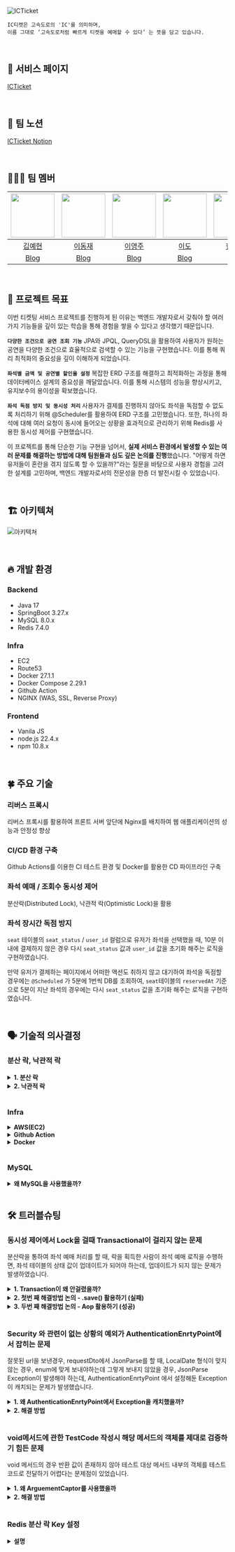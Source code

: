 ![ICTicket](https://github.com/user-attachments/assets/17d47ff2-5021-4921-bef5-2458dfafd6aa)
```
IC티켓은 고속도로의 'IC'를 의미하며, 
이름 그대로 ‘고속도로처럼 빠르게 티켓을 예매할 수 있다’ 는 뜻을 담고 있습니다.
```
<br>

## 💎 서비스 페이지
[ICTicket](https://icticket.shop/)

<br>

## 💎 팀 노션
[ICTicket Notion](https://www.notion.so/IC-Ticket-db0367a7efb14fd6a1ff3233f3abb8a7)

<br>

## 💁🏻‍♂️ 팀 멤버

|[<img src="https://github.com/YeahyunKim.png" width="100px">](https://github.com/YeahyunKim)|[<img src="https://github.com/jay1261.png" width="100px">](https://github.com/jay1261)|[<img src="https://github.com/Lee0zoo.png" width="100px">](https://github.com/Lee0zoo)|[<img src="https://github.com/dolee2403.png" width="100px">](https://github.com/dolee2403)|[<img src="https://github.com/hangeunhyeong.png" width="100px">](https://github.com/hangeunhyeong)|
|:----:|:----:|:----:|:----:|:----:|
|[김예현](https://github.com/MK827)|[이동재](https://github.com/jay1261)|[이영주](https://github.com/youihyonKim)|[이도](https://github.com/bulmang)|[한근형](https://github.com/bokoo14)|
|[Blog](https://maltyy.tistory.com/)|[Blog](https://jay1261.github.io/)|[Blog](https://velog.io/@leeyj4515/posts)|[Blog](https://blog.naver.com/little-561)|[Blog](https://9ny3ong.tistory.com/)|

<br>

## 💎 프로젝트 목표

이번 티켓팅 서비스 프로젝트를 진행하게 된 이유는 백엔드 개발자로서 갖춰야 할 여러 가지 기능들을 깊이 있는 학습을 통해 경험을 쌓을 수 있다고 생각했기 때문입니다. 

**`다양한 조건으로 공연 조회 기능`**
JPA와 JPQL, QueryDSL을 활용하여 사용자가 원하는 공연을 다양한 조건으로 효율적으로 검색할 수 있는 기능을 구현했습니다. 이를 통해 쿼리 최적화의 중요성을 깊이 이해하게 되었습니다.

**`좌석별 금액 및 공연별 할인율 설정`**
복잡한 ERD 구조를 해결하고 최적화하는 과정을 통해 데이터베이스 설계의 중요성을 깨달았습니다. 이를 통해 시스템의 성능을 향상시키고, 유지보수의 용이성을 확보했습니다.

**`좌석 독점 방지 및 동시성 처리`**
사용자가 결제를 진행하지 않아도 좌석을 독점할 수 없도록 처리하기 위해 @Scheduler를 활용하여 ERD 구조를 고민했습니다. 또한, 하나의 좌석에 대해 여러 요청이 동시에 들어오는 상황을 효과적으로 관리하기 위해 Redis를 사용한 동시성 제어를 구현했습니다.

이 프로젝트를 통해 단순한 기능 구현을 넘어서, **실제 서비스 환경에서 발생할 수 있는 여러 문제를 해결하는 방법에 대해 팀원들과 심도 깊은 논의를 진행**했습니다. "어떻게 하면 유저들이 혼란을 겪지 않도록 할 수 있을까?"라는 질문을 바탕으로 사용자 경험을 고려한 설계를 고민하며, 백엔드 개발자로서의 전문성을 한층 더 발전시킬 수 있었습니다.


<br>

## 🏗 아키텍쳐
![아키텍쳐](https://github.com/user-attachments/assets/dc8d072e-2550-4a3b-92b4-1243bcebb724)

<br>

## 🔥 개발 환경

### Backend

- Java  17
- SpringBoot  3.27.x
- MySQL  8.0.x
- Redis 7.4.0

### Infra

- EC2
- Route53
- Docker  27.1.1
- Docker Compose  2.29.1
- Github Action
- NGINX  (WAS, SSL, Reverse Proxy)

### Frontend

- Vanila JS
- node.js 22.4.x
- npm 10.8.x

<br>

## 🍀 주요 기술
### 리버스 프록시

리버스 프록시를 활용하여 프론트 서버 앞단에 Nginx를 배치하여 웹 애플리케이션의 성능과 안정성 향상

### CI/CD 환경 구축

Github Actions를 이용한 CI 테스트 환경 및 Docker를 활용한 CD 파이프라인 구축

### 좌석 예매 / 조회수 동시성 제어

분산락(Distributed Lock), 낙관적 락(Optimistic Lock)을 활용

### 좌석 장시간 독점 방지

`seat` 테이블의 `seat_status` / `user_id` 컬럼으로 유저가 좌석을 선택했을 때, 10분 이내에 
결제하지 않은 경우 다시 `seat_status` 값과 `user_id` 값을 초기화 해주는 로직을 구현하였습니다.

만약 유저가 결제하는 페이지에서 어떠한 액션도 취하지 않고 대기하여 좌석을 독점할 경우에는
 `@Scheduled` 가 5분에 1번씩 DB를 조회하여, `seat`테이블의 `reservedAt` 기준으로 5분이 지난 좌석의 경우에는 다시 `seat_status` 값을 초기화 해주는 로직을 구현하였습니다.

<br>

## 🗣️ 기술적 의사결정

<!-- ====================== 분산 락, 낙관적 락 ====================== -->
### 분산 락, 낙관적 락
<details>
<summary><strong> 1. 분산 락 </strong></summary>
  
**좌석 예매하기에 왜 분산락을 사용했을까?**

사용자가 좌석을 예매할 때, 동일한 좌석을 동시에 선택하는 경우 두 사용자 모두 예매에 성공하는 문제가 발생했습니다. 이를 해결하기 위해 동시성 제어를 적용하게 되었습니다.

좌석 예매 요청은 충돌이 자주 발생하는 서비스로 판단되므로, 낙관적 락을 사용할 경우 재시도가 빈번해져 성능 저하가 우려됩니다. 따라서 낙관적 락은 제외하였습니다.

비관적 락은 적용이 비교적 용이하고 동시성 보장을 잘 하지만, 데이터베이스(DB) 자체에 락을 설정하는 쿼리가 발생하기 때문에 효율성 면에서 부족하다고 판단하여 이 역시 제외하였습니다.

결국 분산 락 사용을 결정하게 되었으며, 이는 비관적 락이나 낙관적 락과 달리 DB에서 락을 설정하지 않고 다른 임계 영역에서 락을 관리합니다.

분산 락은 MySQL과 Redis 등에서 구현할 수 있지만, MySQL은 DB에서 Lock을 관리하게 되어 부담이 되는 단점이 있습니다. 따라서 Redis를 선택하게 되었습니다.

Redis 분산 락 구현에는 Lettuce와 Redisson 두 가지 옵션이 있습니다. Lettuce는 Spin Lock 알고리즘을 사용하여 Redis 서버에 지속적으로 락 획득 요청을 보내는 방식입니다. 반면, Redisson은 RedLock 알고리즘을 사용하여 락 획득과 해제를 pub-sub 구조로 수행하여 성능적으로 우수합니다. 이에 따라 Redisson을 이용해 분산 락을 구현하기로 하였습니다.

**적용 결과**

결과적으로 100명이 한번에 하나의 좌석을 예매하는 요청을 보냈을 때, 약 10명이 좌석 예매를 성공하는 문제가 분산 락을 적용한 후 오직 1명만 좌석 예매에 성공하게 되었습니다.  
</details>

<details>
<summary><strong> 2. 낙관적 락 </strong></summary>
  
**공연 조회수에 왜 낙관적 락을 사용했을까?**

공연 조회수를 올리는 로직에서 여러 사용자가 동시에 조회할 경우, 조회수가 제대로 반영되지 않는 문제가 발생했습니다. 조회수는 서비스에서 중요한 데이터는 아니며, 동시에 많은 요청이 발생하지 않는 특성을 고려하여 낙관적 락을 적용하기로 하였습니다. 재시도 횟수는 10회로 설정하였습니다.

**적용 결과**

결과적으로, 100회의 요청이 동시에 들어왔을 때 처음에는 40~50%의 요청만이 반영되었으나, 
이후 약 90%의 요청이 성공적으로 반영되는 성과를 얻었습니다.  
  </details>

<br>
<!-- ====================== Infra ====================== -->

### Infra
<details>
<summary><strong> AWS(EC2) </strong></summary>
  
- AWS EC2는 필요에 따라 인스턴스를 쉽게 생성하고 삭제할 수 있는 유연성을 제공합니다. 이는 트래픽 변화에 따라 자원을 적절히 조정할 수 있어, 특히 이벤트 기반의 티켓팅 서비스에서 중요하다는 생각이 들었습니다.
- EC2는 수요에 따라 자동으로 인스턴스를 추가하거나 제거하는 오토 스케일링 기능을 지하는데, 이 기능을 활용하여 유명한 공연의 티켓팅이 시작한 시간대에 사용자 요청이 급증할 때 원활한 서비스를 제공할 수 있습니다.
  
</details>

<details>
<summary><strong> Github Action </strong></summary>
    
  - ‘Jenkins와 Github Action중 어떤것을 사용하는게 우리 프로젝트에 적합할까?’ 라는 고민에 빠져있었는데, 현재 우리 프로젝트는 한대의 서버만 가지고 있고, 프로젝트 기간 내에 CI/CD를 구축하기 위해서는 Github Action이 더 적합하겠다라는 생각이 들었습니다.
  - 또한 PR을 하는 과정에서 테스트코드가 제대로 작동되는지 확인할 수 있다는 것이, 프로젝트에 배포하는 과정에서 런타임 오류와 같은 이슈를 줄이는데 큰 도움이 되었기 때문에, Github Action을 적용했습니다.

</details>

<details>
<summary><strong> Docker </strong></summary>
    
- Docker 이미지는 다양한 환경에서 동일하게 실행될 수 있으므로, 개발 환경과 프로덕션 환경의 일관성을 유지하는데 유리하여 적용하게 되었습니다.
- 또한 Github Action을 통해서 Docker Hub에 이미지를 푸시하고 Docker Compose를 사용해 서버에 배포하는 편의성이 있어서 Docker 적용여부를 쉽게 결정할 수 있었습니다.
  
</details>
  


<br>
<!-- ====================== Mysql ====================== -->

### MySQL

<details>
<summary><strong> 왜 MySQL을 사용했을까? </strong></summary>
 
티켓팅 서비스는 **데이터의 무결성이 중요한 서비스**이므로 트랜잭션 ACID 속성을 통해서 안전한 데이터 처리를 하기 위해 rdbms를 선택하였습니다. 

수많은 공연을 조건에 따라 조회를 해야하는 부분이 많았는데, MySQL은 고성능의 쿼리 처리 능력을 가지고 있어 대량의 데이터 처리와 빠른 응답 속도를 제공하고, 이는 티켓팅 서비스의 사용자 경험을 향상시키는 데 적합하다고 판단하였습니다.

마지막으로 MySQL은 기본적으로 무료, 속도와 안정성, 보안까지 좋아서 선택했고, 팀원들이 이미 MySQL을 사용해본 경험이 있어, 단기간 내에 개발 효율성을 극대화할 수 있습니다.
</details>

<br>


## 🛠 트러블슈팅

### 동시성 제어에서 Lock을 걸때 Transactional이 걸리지 않는 문제

분산락을 통하여 좌석 예매 처리를 할 때, 락을 획득한 사람이 좌석 예매 로직을 수행하면, 
좌석 테이블의 상태 값이 업데이트가 되어야 하는데, 업데이트가 되지 않는 문제가 발생하였습니다.

<details>
<summary><strong> 1. Transaction이 왜 안걸렸을까? </strong></summary>

 <img src="https://github.com/user-attachments/assets/af99ee2a-f6e9-4a38-ad1b-6b08fe4709d9" width="700px">
 
 > Lock을 획득하는 메서드 = `OutterMethod()`
 > 
 > @Transactional 이 걸려있는 좌석 예매 상태 값을 수정하는 메서드 = `InnerMethod()`


`OutterMethod()`를 통해 Lock을 얻고, `InnerMethod()` 가 `OutterMethod()` 안에서 락을 획 득 후
호출되어 좌석 선택 로직을 수행 한 뒤,Transaction을 통해 DB를 업데이트 하고 나서 다시 Lock을 반납해야 하는데, Transaction이 걸려있는 메서드의 클래스는 **프록시 객체로 bean에 등록이 됩니다.**

Transaction을 수행하기 위해서는 이 프록시 객체를 거쳐야 수행이 되는데, 
`OutterMethod()`를 통해 `InnerMethod()`를 호출한 경우, 프록시 객체에  등록되어있는 `InnerMethod()`가 아닌, `일반 객체의 InnerMethod()` 가 호출돼서 transactional이 걸리지 않는 현상 발생했습니다.
</details>


<details>
<summary><strong> 2. 첫번 째 해결방법 논의 - .save() 활용하기 (실패) </strong></summary>

 간편하게 .save() 메서드를 통하여 DB를 업데이트 해주면 될 것으로 보이지만, 
 여러 개의 좌석을 선택했을 때 문제가 발생하였습니다. 
 
 <img src="https://github.com/user-attachments/assets/1d14277e-e071-4ce1-9484-00d50d03ed55" width="700px">

만약, transaction가 되지 않는 걸 무시하고, .save()를 활용하여 작업을 처리했을 때,
유저 A가 선택한 좌석 1번과 2번의 좌석 상태 값은 .save()를 통하여 DB에 저장이 되어버리고,
transaction 롤백이 되지 않아, 결과적으로 정상적인 로직 처리가 불가능하다는 걸 깨달았습니다.
</details>


<details>
<summary><strong> 3. 두번 째 해결방법 논의 - Aop 활용하기 (성공) </strong></summary>

 <img src="https://github.com/user-attachments/assets/2102f446-cc9e-401a-8803-4d161ec0176a" width="700px">

`OutterMethod()`와 `innerMethod()` 를 분리 후, 
Aop를 활용하여, seatService의 `innerMethod()`가 호출되기 전에

```java
Aop가 실행되어 Lock을 획득 → @Transactional이 걸려있는 OutterMethod()를 호출 → 
innerMethod() 의 로직 수행 → DB업데이트를 수행 → 
@Transactional이 끝난 이후에 Lock을 해제
```

정말 긴 논의 끝에 위와 같은 방법으로 해결 할 수 있다는 리소스를 얻고 진행해본 결과, 
정상적으로 락을 획득한 후에 Transaction을 통하여 로직이 수행되는 결과를 얻을 수 있었습니다.
 
</details>


<br>


### Security 와 관련이 없는 상황의 예외가 AuthenticationEnrtyPoint에서 잡히는 문제

잘못된 url을 보낸경우, requestDto에서 JsonParse를 할 때, LocalDate 형식이 맞지 않는 경우, 
enum에 맞게 보내야하는데 그렇게 보내지 않았을 경우, JsonParse Exception이 발생해야 하는데, AuthenticationEnrtyPoint 에서 설정해둔 Exception이 캐치되는 문제가 발생했습니다.


<details>
<summary><strong> 1. 왜 AuthenticationEnrtyPoint에서 Exception을 캐치했을까? </strong></summary>

 위와 같은 상황에서 Exception이 발생한 경우, 
 스프링 부트에서는 404 에러 혹은 400 에러를 발생시키면서 동시에 “/error” 경로로 
 redirect를 시키게 됩니다. 이때, SecurityConfig에 “/error” url에 대한 접근 허용 설정을 
 하지 않았기 때문에 인증 절차가 요구되면서 시큐리티가 403 에러를 발생시키게되고 이를 AuthenticationEnrtyPoint에서 캐치하면서 의도하지 않은 곳에서 exception 처리가 됩니다.
 <img width="2408" alt="Exception" src="https://github.com/user-attachments/assets/ed9493b0-4177-4ce6-9581-19e07b4f6ba3">
 
</details>


<details>
<summary><strong> 2. 해결 방법 </strong></summary>

먼저 “/error” url에 접근 권한을 설정해주어서 403 에러가 발생하는 것을 막아주었고, 
자주 발생할 수 있는 HttpMessageNotReadableException을 ExceptionHandler로 
추가해주어 따로 exception을 관리할 수 있게 해주었습니다. 
 
</details>

<br>


### void메서드에 관한 TestCode 작성시 해당 메서드의 객체를 제대로 검증하기 힘든 문제

void 메서드의 경우 반환 값이 존재하지 않아 테스트 대상 메서드 내부의 객체를 테스트 코드로 전달하기 어렵다는 문제점이 있었습니다.

<details>
<summary><strong> 1. 왜 ArguementCaptor를 사용했을까 </strong></summary>

 ArgumentCaptor는 Mockito와 같은 mocking 프레임워크에서 사용되는 유틸리티로, 테스트 중에 특정 메서드가 호출될 때 그 메서드의 인자로 전달된 값을 캡처(capture)하고, 이를 통해 테스트를 좀 더 정밀하게 할 수 있게 도와줍니다.
 
</details>

<details>
<summary><strong> 2. 해결 방법 </strong></summary>

ArguementCaptor<T> 객체를 사용하여 void 메서드 내부에서 사용하는 메서드의 매개변수를 캡쳐한 뒤 ArguementCaptor 객체에서 getValue() 메서드를 호출한 후 검증하고자 하는 객체를 가져옵니다. 그 다음, assertEquals 메서드를 이용하여 검증하고자 하는 객체를 활용한 테스트 코드를 작성하였습니다.

```java
public void createLike(Long performanceId, User loginUser) {    
	...  
	likeRepository.save(saveLike);  // saveLike 는 Like 객체이다.
}
```

```java
@Test
void createLike(){
	//given
	Long userId =1;
	
	...
	
	//then
	ArgumentCaptor<Like> captor = ArgumentCaptor.*forClass*(Like.class); // 낚아채고자하는 객체를 제네릭으로 선언
	*verify*(likeRepository).save(captor.capture()); // save 메서드가 호출될때 사용된 인자(parameter)를 캡쳐
	Like savedLike = captor.getValue();  
	*assertEquals*(userId, savedLike.getUser().getId()); // 캡쳐한 객체를 활용하여 테스트 진행
}
``` 
</details>

<br>

### Redis 분산 락 Key 설정

<details>
<summary><strong> 설명 </strong></summary>

처음 분산 락을 적용했을 때, 락 획득에 필요한 key를 하나로 설정을 했었습니다. 이는 Seat 테이블 자체에 락을 거는 느낌으로, 각기 다른 좌석을 예매하려고 하는 모든 요청들이 하나의 key를 기다리는 상황이 되어 효율적이지 못하다 판단했습니다.

이를 해결하기 위해 각각의 row별로 key를 생성해서 관리할 수 있도록 설정하고자 했습니다. 하지만, 요구사항상 한번에 여러 개의 좌석을 예매해야 하는 상황에서 구조적으로 이를 구현하는데 어려움이 있었습니다. 락을 먼저 획득하고, 트랜잭션이 실행되어서 한번에 여러 개 좌석이 예약되거나 롤백 되도록 해야하기 때문입니다.

결국, 좌석별이 아닌, 각 세션별로 키를 생성하여 관리하도록 설정했습니다. 즉, 공연의 회차별로 락이 걸려서, 회차별 좌석 예매요청들끼리 key를 기다리도록 설정해 효율을 높였습니다.
 
</details>







